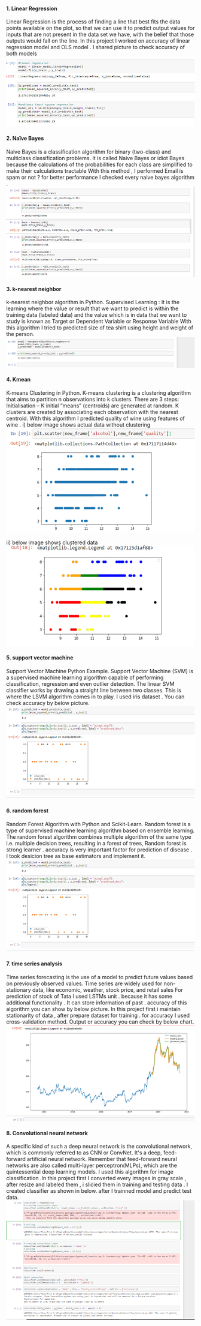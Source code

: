  #### 1. Linear Regression
Linear Regression is the process of finding a line that best fits the data points
available on the plot, so that we can use it to predict output values for inputs
that are not present in the data set we have, with the belief that those outputs 
would fall on the line.
In this project I worked on accuracy of linear regression model and OLS model . I shared picture to check accuracy of both models
![](https://github.com/Dhruvil1632/output/blob/master/output%20images/linear%20regression.PNG)

#### 2. Naïve Bayes
Naive Bayes is a classification algorithm for binary (two-class) and multiclass classification problems. It is called Naive Bayes or idiot Bayes because the calculations of the probabilities for each class are simplified to make their calculations tractable
With this method ,  I performed Email is spam or not ?
for better performance I checked every naive bayes algorithm .
![](https://github.com/Dhruvil1632/output/blob/master/output%20images/spam%20detection.PNG)

#### 3.  k-nearest neighbor
k-nearest neighbor algorithm in Python. Supervised Learning : It is the learning where the value or result that we want to predict is within the training data (labeled data) and the value which is in data that we want to study is known as Target or Dependent Variable or Response Variable 
With this algorithm I tried to predicted size of tea shirt using height and weight of the person.
![KNN](https://github.com/Dhruvil1632/output/blob/master/output%20images/KNN.PNG)

#### 4.  Kmean
K-means Clustering in Python. K-means clustering is a clustering algorithm that aims to partition n observations into k clusters. There are 3 steps: Initialisation – K initial “means” (centroids) are generated at random. K clusters are created by associating each observation with the nearest centroid.
With this algorithm I predicted quality of wine using features of wine .
i) below image shows actual data without clustering
![training data](https://github.com/Dhruvil1632/output/blob/master/output%20images/Kmean%20training.PNG)

ii) below image shows clustered data
![](https://github.com/Dhruvil1632/output/blob/master/output%20images/Kmean%20output.PNG)

#### 5.  support vector machine
Support Vector Machine Python Example. Support Vector Machine (SVM) is a supervised machine learning algorithm capable of performing classification, regression and even outlier detection. The linear SVM classifier works by drawing a straight line between two classes. This is where the LSVM algorithm comes in to play.
I used iris dataset . You can check accuracy by below picture.
![SVM](https://github.com/Dhruvil1632/output/blob/master/output%20images/SVM.PNG)

#### 6. random forest 
Random Forest Algorithm with Python and Scikit-Learn. Random forest is a type of supervised machine learning algorithm based on ensemble learning. The random forest algorithm combines multiple algorithm of the same type i.e. multiple decision trees, resulting in a forest of trees,
Random forest is strong learner . accuracy is very important factor for prediction of disease . I took desicion tree as base estimators and implement it. 
![random forest](https://github.com/Dhruvil1632/output/blob/master/output%20images/SVM.PNG)

#### 7. time series analysis
Time series forecasting is the use of a model to predict future values based on previously observed values. Time series are widely used for non-stationary data, like economic, weather, stock price, and retail sales
For prediction of stock of Tata I used LSTMs unit . because it has some additional functionality . It can store information of past . accuracy of  this algorithm you can show by below picture. In this project first i maintain stationarity of data , after prepare dataset for training . for accuracy I used cross-validation method. Output or accuracy you can check by below chart.
![price prediction](https://github.com/Dhruvil1632/output/blob/master/output%20images/price%20prediction.PNG)

#### 8. Convolutional neural network
A specific kind of such a deep neural network is the convolutional network, which is commonly referred to as CNN or ConvNet. It's a deep, feed-forward artificial neural network. Remember that feed-forward neural networks are also called multi-layer perceptron(MLPs), which are the quintessential deep learning models.
I used this algorithm for image classification .In this project first I converted every images in gray scale , after resize  and labeled them , i slicied them in training and testing data . I created classifier as shown in below. after  I trainned model and predict test data.
![image classification](https://github.com/Dhruvil1632/output/blob/master/output%20images/image%20classifier.PNG)


